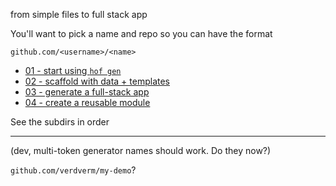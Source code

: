 from simple files to full stack app

You'll want to pick a name and repo so you can have the format

`github.com/<username>/<name>`

- [01 - start using `hof gen`](./01/)
- [02 - scaffold with data + templates](./02/)
- [03 - generate a full-stack app](./03/)
- [04 - create a reusable module](./04/)

See the subdirs in order

---

(dev, multi-token generator names should work. Do they now?)

`github.com/verdverm/my-demo`?


